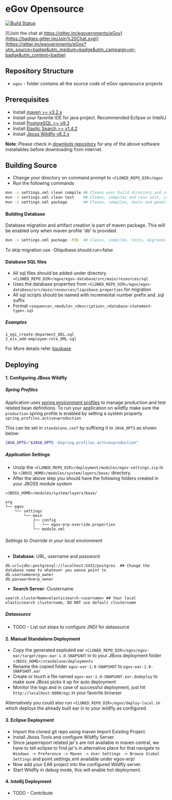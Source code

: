 # eGov Opensource
[![Build Status](http://ci.egovernments.org/job/eGov-Github-Master/badge/icon)](http://ci.egovernments.org/job/eGov-Github-Master/)

[![Join the chat at https://gitter.im/egovernments/eGov](https://badges.gitter.im/Join%20Chat.svg)](https://gitter.im/egovernments/eGov?utm_source=badge&utm_medium=badge&utm_campaign=pr-badge&utm_content=badge)

## Repository Structure

* `egov` - folder contains all the source code of eGov opensource projects

## Prerequisites

* Install [maven >= v3.2.x](http://maven.apache.org/download.cgi)
* Install your favorite IDE for java project. Recommended Eclipse or IntelliJ
* Install [PostgreSQL >= v9.3 ](http://www.postgresql.org/download/)
* Install [Elastic Search >= v1.4.2](https://download.elasticsearch.org/elasticsearch/elasticsearch/elasticsearch-1.4.2.zip)
* Install [Jboss Wildfly v8.2.x](http://182.74.137.193/downloads/DevTools/phoenix/wildfly-8.2.0.Final-v1.zip)

__Note__: Please check in [downlods repository](http://182.74.137.193/downloads/) for any of the above software installables before downloading from internet.

## Building Source

* Change your directory on command prompt to `<CLONED_REPO_DIR>/egov`
* Run the following commands

```bash
mvn -s settings.xml clean compile ## Cleans your build directory and compiles your java code
mvn -s settings.xml clean test    ## Cleans, compiles and runs unit, integration tests
mvn -s settings.xml package       ## Cleans, compiles, tests and generates ear artifact along with jars and wars approproiately
```
#### Building Database

Database migration and artifact creation is part of maven package. This will be enabled only when maven profile 'db' is provided.

```bash
mvn -s settings.xml package -Pdb  ## Cleans, compiles, tests, migrates database and generates ear artifact along with jars and wars approproiately
```

To skip migration use -Dliquibase.should.run=false

#### Database SQL files

* All sql files should be added under directory `<CLONED_REPO_DIR>/egov/egov-database/src/main/resources/sql`
* Uses the database properties from `<CLONED_REPO_DIR>/egov/egov-database/src/main/resources/liquibase.properties` for migration
* All sql scripts should be named with incremental number prefix and .sql suffix
* Format `<sequence>_<module>_<description>_<database-statement-type>.sql`

##### Examples

```
1_egi_create-deparment_DDL.sql
2_eis_add-employee-role_DML.sql
```

For More details refer [liquibase](http://www.liquibase.org/documentation/index.html)

## Deploying

#### 1. Configuring JBoss Wildfly

##### Spring Profiles

Application uses [spring environment profiles](http://docs.spring.io/spring/docs/current/spring-framework-reference/html/beans.html#beans-environment) to manage production and test related bean definitions. To run your application on wildfly make sure the `production` spring profile is enabled by setting a system property `spring.profiles.active=production`

This can be set in `standalone.conf` by suffixing it to `JAVA_OPTS` as shown below:

```bash
JAVA_OPTS="$JAVA_OPTS -Dspring.profiles.active=production"
```

##### Application Settings

* Unzip the `<CLONED_REPO_DIR>/deployment/modules/egov-settings.zip` in to `<JBOSS_HOME>/modules/system/layers/base/` directory.
* After the above step you should have the following folders created in your JBOSS module system

```
<JBOSS_HOME>/modules/system/layers/base/

org
└── egov
	└── settings
		└── main
	        ├── config
	        │   └── egov-erp-override.properties
	        └── module.xml
```

###### Settings to Override in your local environment

* __Database__: URL, username and password

```properties
db.url=jdbc:postgresql://localhost:5432/postgres  ## Change the database name to whatever you wanna point to
db.username=erp_owner
db.password=erp_owner
```

* __Search Server__: Clustername

```properties
search.clusterName=elasticsearch-<username> ## Your local elasticsearch clustername, DO NOT use default clustername
```


##### Datasource

* TODO - List out steps to configure JNDI for datasource

#### 2. Manual Standalone Deployment

* Copy the generated exploded ear `<CLONED_REPO_DIR>/egov/egov-ear/target/egov-ear-1.0-SNAPSHOT` in to your JBoss deployment folder `<JBOSS_HOME>/standalone/deployments`
* Rename the copied folder `egov-ear-1.0-SNAPSHOT` to `egov-ear-1.0-SNAPSHOT.ear`
* Create or touch a file named `egov-ear-1.0-SNAPSHOT.ear.dodeploy` to make sure JBoss picks it up for auto deployment
* Monitor the logs and in case of successful deployment, just hit `http://localhost:8080/egi` in your favorite browser

Alternatively you could also run `<CLONED_REPO_DIR>/egov/deploy-local.sh` which deploys the already built ear in to your wildfly as configured.

#### 3. Eclipse Deployment

* Import the cloned git repo using maven Import Existing Project.
* Install Jboss Tools and configure Wildfly Server.
* Since jasperreport related jar's are not available in maven central, we have to tell eclipse to find jar's in alternative place for that navigate to `Windows -> Preference -> Maven -> User Settings -> Browse Global Settings` and point settings.xml available under egov-erp/
* Now add your EAR project into the configured Wildfly server.
* Start Wildfly in debug mode, this will enable hot deployment.

#### 4. Intellij Deployment

* TODO - Contribute
